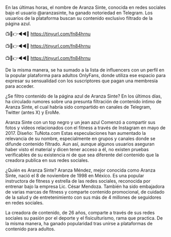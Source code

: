 En las últimas horas, el nombre de Aranza Sinte, conocida en redes sociales bajo el usuario @aranzasinte, ha ganado notoriedad en Telegram. Los usuarios de la plataforma buscan su contenido exclusivo filtrado de la página azul.

📺📱👉◄◄🔴  https://tinyurl.com/fn84hrnu

📺📱👉◄◄🔴  https://tinyurl.com/fn84hrnu

📺📱👉◄◄🔴  https://tinyurl.com/fn84hrnu


De la misma manera, se ha sumado a la lista de influencers con un perfil en la popular plataforma para adultos OnlyFans, donde utiliza ese espacio para expresar su sensualidad con los suscriptores que pagan una membresía para acceder.

¿Se filtro contenido de la página azul de Aranza Sinte?
En los últimos días, ha circulado rumores sobre una presunta filtración de contenido íntimo de Aranza Sinte, el cual habría sido compartido en canales de Telegram, Twitter (antes X) y EroMe.

Aranza Sinte con un top negro y un jean azul
Comenzó a compartir sus fotos y videos relacionados con el fitness a través de Instagram en mayo de 2017. Diseño: TuNota.com
Estas especulaciones han aumentado la relevancia de su nombre, especialmente en grupos y canales donde se difunde contenido filtrado. Aun así, aunque algunos usuarios aseguran haber visto el material y dicen tener acceso a él, no existen pruebas verificables de su existencia ni de que sea diferente del contenido que la creadora publica en sus redes sociales.

¿Quién es Aranza Sinte?
Aranza Méndez, mejor conocida como Aranza Sinte, nació el 8 de noviembre de 1998 en México. Es una popular instructora de fitness y estrella de las redes sociales, reconocida por entrenar bajo la empresa Lic. César Mendoza. También ha sido embajadora de varias marcas de fitness y comparte contenido promocional, de cuidado de la salud y de entretenimiento con sus más de 4 millones de seguidores en redes sociales.

La creadora de contenido, de 26 años, comparte a través de sus redes sociales su pasión por el deporte y el fisiculturismo, rama que practica. De la misma manera, ha ganado popularidad tras unirse a plataformas de contenido para adultos.
